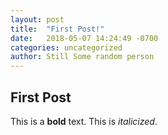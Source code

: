 ```yaml
---
layout: post
title:  "First Post!"
date:   2018-05-07 14:24:49 -0700
categories: uncategorized
author: Still Some random person
---
```


## First Post

This is a **bold** text. This is *italicized*.

